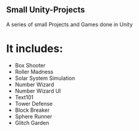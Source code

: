 ## Small Unity-Projects
A series of small Projects and Games done in Unity

# It includes:
- Box Shooter
- Roller Madness
- Solar System Simulation
- Number Wizard
- Number Wizard UI
- Text101
- Tower Defense
- Block Breaker
- Sphere Runner
- Glitch Garden
